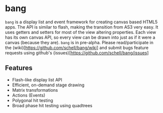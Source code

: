 # bang #

`bang` is a display list and event framework for creating canvas based HTML5 apps. The API is similar to flash,
making the transition from AS3 very easy. It uses getters and setters for most of the view altering properties.
Each view has its own canvas API, so every view can be drawn into just as if it were a canvas (because they are). 
`bang` is in pre-alpha. Please read/participate in the (wiki)[https://github.com/schell/bang/wiki] and submit bugs
feature requests using github's (issues)[https://github.com/schell/bang/issues]

## Features ##
* Flash-like display list API
* Efficient, on-demand stage drawing
* Matrix transformations
* Actions (Events)
* Polygonal hit testing
* Broad phase hit testing using quadtrees